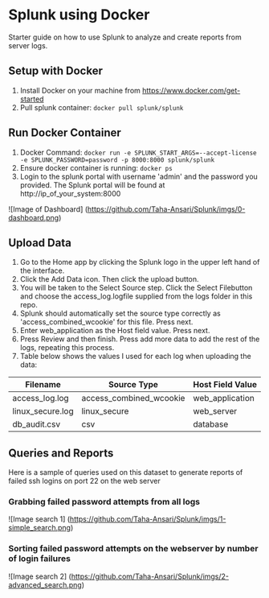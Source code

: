 # Splunk using Docker

Starter guide on how to use Splunk to analyze and create reports from server logs.

## Setup with Docker

1. Install Docker on your machine from https://www.docker.com/get-started 
2. Pull splunk container: ```docker pull splunk/splunk```

## Run Docker Container

1. Docker Command: ```docker run -e SPLUNK_START_ARGS=--accept-license -e SPLUNK_PASSWORD=password -p 8000:8000 splunk/splunk```
2. Ensure docker container is running: ```docker ps```
3. Login to the splunk portal with username 'admin' and the password you provided. The Splunk portal will be found at http://ip_of_your_system:8000

![Image of Dashboard] (https://github.com/Taha-Ansari/Splunk/imgs/0-dashboard.png)

## Upload Data

1. Go to the Home app by clicking the Splunk logo in the upper left hand of the interface. 
2. Click the Add Data icon. Then click the upload button.
3. You will be taken to the Select Source step. Click the Select Filebutton and choose the access_log.logfile supplied from the logs folder in this repo. 
4. Splunk should automatically set the source type correctly as 'access_combined_wcookie' for this file. Press next.
5. Enter web_application as the Host field value. Press next.
6. Press Review and then finish. Press add more data to add the rest of the logs, repeating this process.
7. Table below shows the values I used for each log when uploading the data: 

Filename | Source Type | Host Field Value
------------ | ------------- | -------------
access_log.log | access_combined_wcookie | web_application
linux_secure.log | linux_secure | web_server
db_audit.csv | csv | database

## Queries and Reports

Here is a sample of queries used on this dataset to generate reports of failed ssh logins on port 22 on the web server

### Grabbing failed password attempts from all logs
![Image search 1] (https://github.com/Taha-Ansari/Splunk/imgs/1-simple_search.png)

### Sorting failed password attempts on the webserver by number of login failures 
![Image search 2] (https://github.com/Taha-Ansari/Splunk/imgs/2-advanced_search.png)

